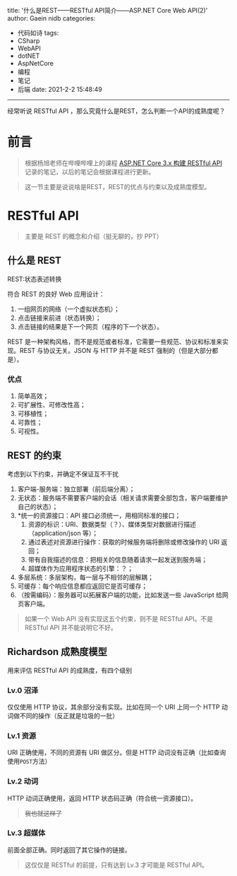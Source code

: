 title: '什么是REST——RESTful API简介——ASP.NET Core Web API(2)'
author: Gaein nidb
categories:
  - 代码如诗
tags:
  - CSharp
  - WebAPI
  - dotNET
  - AspNetCore
  - 编程
  - 笔记
  - 后端
date: 2021-2-2 15:48:49

---

经常听说 RESTful API ，那么究竟什么是REST，怎么判断一个API的成熟度呢？

<!--more-->

# 前言

> 根据杨旭老师在哔哩哔哩上的课程 [ASP.NET Core 3.x 构建 RESTful API](https://www.bilibili.com/video/BV1XJ411q7yy) 记录的笔记，以后的笔记会根据课程进行更新。

> 这一节主要是说说啥是REST，REST的优点与约束以及成熟度模型。

# RESTful API

> 主要是 REST 的概念和介绍（挺无聊的，抄 PPT）

## 什么是 REST

REST:状态表述转换

符合 REST 的良好 Web 应用设计：

1. 一组网页的网络（一个虚拟状态机）；
2. 点击链接来前进（状态转换）；
3. 点击链接的结果是下一个网页（程序的下一个状态）。

REST 是一种架构风格，而不是规范或者标准，它需要一些规范、协议和标准来实现。REST 与协议无关。JSON 与 HTTP 并不是 REST 强制的（但是大部分都是）。

### 优点

1. 简单高效；
2. 可扩展性、可修改性高；
3. 可移植性；
4. 可靠性；
5. 可视性。

## REST 的约束

考虑到以下约束，并确定不保证互不干扰

1. 客户端-服务端：独立部署（前后端分离）；
2. 无状态：服务端不需要客户端的会话（相关请求需要全部包含，客户端要维护自己的状态）；
3. \*统一的资源接口：API 接口必须统一，用相同标准的接口；
   1. 资源的标识：URI、数据类型（？）、媒体类型对数据进行描述（application/json 等）；
   2. 通过表述对资源进行操作：获取的时候服务端将删除或修改操作的 URI 返回；
   3. 带有自我描述的信息：把相关的信息随着请求一起发送到服务端；
   4. 超媒体作为应用程序状态的引擎：？；
4. 多层系统：多层架构，每一层与不相邻的层解耦；
5. 可缓存：每个响应信息都应返回它是否可缓存；
6. （按需编码）：服务器可以拓展客户端的功能，比如发送一些 JavaScript 给网页客户端。

> 如果一个 Web API 没有实现这五个约束，则不是 RESTful API。不是 RESTful API 并不能说明它不好。

## Richardson 成熟度模型

用来评估 RESTful API 的成熟度，有四个级别

### Lv.0 沼泽

仅仅使用 HTTP 协议，其余部分没有实现。比如在同一个 URI 上同一个 HTTP 动词做不同的操作（反正就是垃圾的一批）

### Lv.1 资源

URI 正确使用，不同的资源有 URI 做区分。但是 HTTP 动词没有正确（比如查询使用`POST`方法）

### Lv.2 动词

HTTP 动词正确使用，返回 HTTP 状态码正确（符合统一资源接口）。

> ~~我也就这样了~~

### Lv.3 超媒体

前面全部正确。同时返回了其它操作的链接。

> 这仅仅是 RESTful 的前提，只有达到 Lv.3 才可能是 RESTful API。